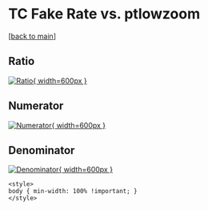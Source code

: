 # TC Fake Rate vs. ptlowzoom

[[back to main](./)]



## Ratio

[![Ratio](../mtv/var/TC_fakerate_stack_ptlowzoom.png){ width=600px }](../mtv/var/TC_fakerate_stack_ptlowzoom.pdf)

## Numerator

[![Numerator](../mtv/num/TC_fakerate_stack_ptlowzoom_num.png){ width=600px }](../mtv/num/TC_fakerate_stack_ptlowzoom_num.pdf)

## Denominator

[![Denominator](../mtv/den/TC_fakerate_stack_ptlowzoom_den.png){ width=600px }](../mtv/den/TC_fakerate_stack_ptlowzoom_den.pdf)


``` {=html}
<style>
body { min-width: 100% !important; }
</style>
```
